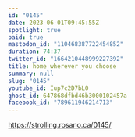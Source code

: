 ```yaml
---
id: "0145"
date: 2023-06-01T09:45:55Z
spotlight: true
paid: true
mastodon_id: "110468387722454852"
duration: 74:37
twitter_id: "1664210448999227392"
title: home wherever you choose
summary: null
slug: "0145"
youtube_id: Iup7c2D7bL0
ghost_id: 647868dfbd46b3000102457a
facebook_id: "789611946214713"
---
```

https://strolling.rosano.ca/0145/
